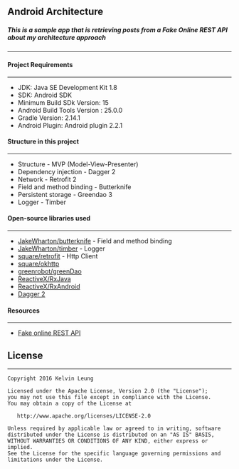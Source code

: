 ## Android Architecture
##### This is a sample app that is retrieving posts from a Fake Online REST API about my architecture approach
---

#### Project Requirements
---
* JDK: Java SE Development Kit 1.8
* SDK: Android SDK
* Minimum Build SDk Version: 15
* Android Build Tools Version : 25.0.0
* Gradle Version: 2.14.1
* Android Plugin: Android plugin 2.2.1

#### Structure in this project
---

* Structure - MVP (Model-View-Presenter) 
* Dependency injection - Dagger 2
* Network - Retrofit 2
* Field and method binding - Butterknife
* Persistent storage - Greendao 3
* Logger - Timber
 
#### Open-source libraries used
---
* [JakeWharton/butterknife](https://github.com/JakeWharton/butterknife) - Field and method binding
* [JakeWharton/timber](https://github.com/JakeWharton/timber) - Logger
* [square/retrofit](https://github.com/square/retrofit) - Http Client
* [square/okhttp](https://github.com/square/okhttp/tree/master/okhttp-logging-interceptor)
* [greenrobot/greenDao](https://github.com/greenrobot/greenDAO)
* [ReactiveX/RxJava](https://github.com/ReactiveX/RxJava)
* [ReactiveX/RxAndroid](https://github.com/ReactiveX/RxAndroid)
* [Dagger 2](https://google.github.io/dagger/)

#### Resources
---
* [Fake online REST API](https://jsonplaceholder.typicode.com)

## License
--------

    Copyright 2016 Kelvin Leung

    Licensed under the Apache License, Version 2.0 (the "License");
    you may not use this file except in compliance with the License.
    You may obtain a copy of the License at

       http://www.apache.org/licenses/LICENSE-2.0

    Unless required by applicable law or agreed to in writing, software
    distributed under the License is distributed on an "AS IS" BASIS,
    WITHOUT WARRANTIES OR CONDITIONS OF ANY KIND, either express or implied.
    See the License for the specific language governing permissions and
    limitations under the License.
